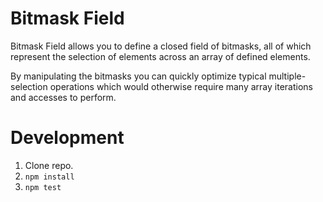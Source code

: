 # Bitmask Field

Bitmask Field allows you to define a closed field of bitmasks, all of which represent
the selection of elements across an array of defined elements.

By manipulating the bitmasks you can quickly optimize typical multiple-selection
operations which would otherwise require many array iterations and accesses to perform.

# Development

1. Clone repo.
2. ```npm install```
3. ```npm test```

